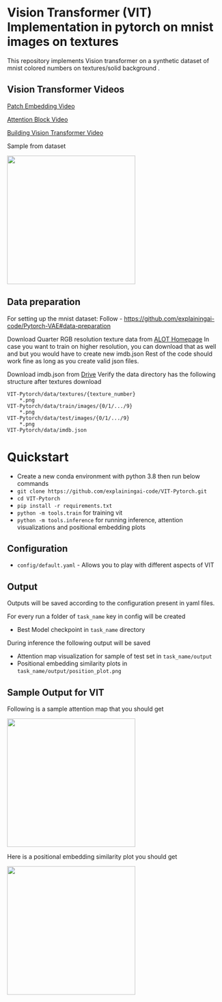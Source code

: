 Vision Transformer (VIT) Implementation in pytorch on mnist images on textures
========

This repository implements Vision transformer on a synthetic dataset of mnist colored numbers on textures/solid background .

## Vision Transformer Videos
[Patch Embedding Video](https://www.youtube.com/watch?v=lBicvB4iyYU) 

[Attention Block Video](https://www.youtube.com/watch?v=zT_el_cjiJw)

[Building Vision Transformer Video](https://www.youtube.com/watch?v=G6_IA5vKXRI) 


Sample from dataset

<img src="https://github.com/explainingai-code/VIT-Pytorch/assets/144267687/6a60022e-b6f6-4037-9839-c62fa7cabaf2" width="300">


## Data preparation
For setting up the mnist dataset:
Follow - https://github.com/explainingai-code/Pytorch-VAE#data-preparation

Download Quarter RGB resolution texture data from [ALOT Homepage](https://aloi.science.uva.nl/public_alot/)
In case you want to train on higher resolution, you can download that as well and but you would have to create new imdb.json
Rest of the code should work fine as long as you create valid json files.

Download imdb.json from [Drive](https://drive.google.com/file/d/1dtbFhDCDJVp4OYlAzhVY_mzWTkrYrFlt/view?usp=sharing)
Verify the data directory has the following structure after textures download
```
VIT-Pytorch/data/textures/{texture_number}
	*.png
VIT-Pytorch/data/train/images/{0/1/.../9}
	*.png
VIT-Pytorch/data/test/images/{0/1/.../9}
	*.png
VIT-Pytorch/data/imdb.json
```

# Quickstart
* Create a new conda environment with python 3.8 then run below commands
* ```git clone https://github.com/explainingai-code/VIT-Pytorch.git```
* ```cd VIT-Pytorch```
* ```pip install -r requirements.txt```
* ```python -m tools.train``` for training vit
* ```python -m tools.inference``` for running inference, attention visualizations and positional embedding plots

## Configuration
* ```config/default.yaml``` - Allows you to play with different aspects of VIT 


## Output 
Outputs will be saved according to the configuration present in yaml files.

For every run a folder of ```task_name``` key in config will be created 
* Best Model checkpoint in ```task_name``` directory

During inference the following output will be saved
* Attention map visualization for sample of test set in ```task_name/output``` 
* Positional embedding similarity plots in  ```task_name/output/position_plot.png```


## Sample Output for VIT 

Following is a sample attention map that you should get

<img src="https://github.com/explainingai-code/VIT-Pytorch/assets/144267687/76d63318-478f-41aa-a321-e907c29e26fb" width="300">

Here is a positional embedding similarity plot you should get

<img src="https://github.com/explainingai-code/VIT-Pytorch/assets/144267687/0ba9afa7-1d5d-4cbc-8b9d-0a4367e9f9ed" width="300">







